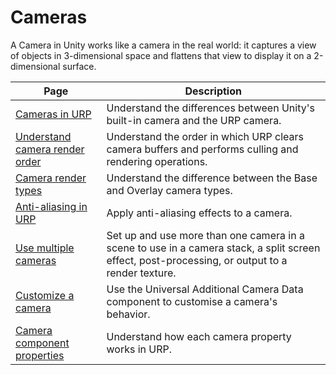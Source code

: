 # Cameras

A Camera in Unity works like a camera in the real world: it captures a view of objects in 3-dimensional space and flattens that view to display it on a 2-dimensional surface.

| Page | Description |
|-|-|
| [Cameras in URP](cameras/camera-differences-in-urp.md)| Understand the differences between Unity's built-in camera and the URP camera. |
| [Understand camera render order](cameras-advanced.md) | Understand the order in which URP clears camera buffers and performs culling and rendering operations. |
| [Camera render types](camera-types-and-render-type.md) | Understand the difference between the Base and Overlay camera types. |
| [Anti-aliasing in URP](anti-aliasing.md) | Apply anti-aliasing effects to a camera. |
| [Use multiple cameras](cameras-multiple.md)| Set up and use more than one camera in a scene to use in a camera stack, a split screen effect, post-processing, or output to a render texture. |
| [Customize a camera](universal-additional-camera-data.md)| Use the Universal Additional Camera Data component to customise a camera's behavior. |
| [Camera component properties](camera-component-reference.md)| Understand how each camera property works in URP. |
